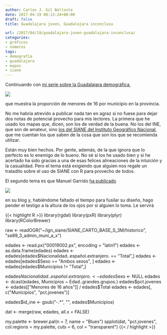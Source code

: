 ```yaml
---
author: Carlos J. Gil Bellosta
date: 2017-04-19 08:13:24+00:00
draft: false
title: Guadalajara joven, Guadalajara inconclusa

url: /2017/04/19/guadalajara-joven-guadalajara-inconclusa/
categories:
- gráficos
- números
tags:
- demografía
- guadalajara
- mapas
- siane
---
```


Continuando con [mi serie sobre la Guadalajara demográfica](https://www.datanalytics.com/2017/03/28/rejillas-poblacionales-con-r-un-borrador/),

![](/wp-uploads/2017/04/jovenes_guadalajara.png#center)

que muestra la proporción de menores de 16 por municipio en la provincia.

No me habría atrevido a publicar nada tan en agraz si no fuese para dejar dos notas de potencial provecho para mis lectores. La primera que he usado los mapas que, dicen, son los de verdad de la buena. No los del INE, que son de amateur, sino [los del SIANE del Instituto Geográfico Nacional](http://centrodedescargas.cnig.es/CentroDescargas/catalogo.do?Serie=CAANE), que me cuentan los que saben de la cosa que son los que se recomienda utilizar.

Están muy bien hechos. Por gente, además, de la que ignora que lo perfecto es lo enemigo de lo bueno. No sé si los he usado bien y si he acertado ha sido gracias a una de esas felices alineaciones de la intuición y la casualidad. Pero el tema está exigiendo que alguien nos regale un tratadito sobre el uso de SIANE con R para provecho de todos.

El segundo tema es que Manuel Garrido [ha publicado](https://pybonacci.es/2017/04/17/como-hacer-un-mapa-muy-bonito-de-espana-en-ggplot2/)

![](/wp-uploads/2017/04/edad_media_espana.png#center)

en su blog y, habiéndome faltado el tiempo para fusilar su diseño, hago pender el testigo a la altura de los ojos por si alguien lo toma. Le servirá

{{< highlight R >}}
library(rgdal)
library(pxR)
library(plyr)
library(RColorBrewer)

raw <- readOGR("~/ign_siane/SIANE_CARTO_BASE_S_3M/historico",
                "se89_3_admin_muni_a_x")

edades <- read.px("00019002.px", encoding = "latin1")
edades <- as.data.frame(edades)
edades <- edades[edades$Nacionalidad..español.extranjero. == "Total",]
edades <- edades[edades$Sexo == "Ambos sexos", ]
edades <- edades[edades$Municipios != "Total",]

edades$Nacionalidad..español.extranjero. <- edades$Sexo <- NULL
edades <- dcast(edades, Municipios ~ Edad..grandes.grupos.)
edades$pct.jovenes <- edades[["Menores de 16 años"]] / edades$Total
edades <- edades[, c("Municipios", "pct.jovenes")]

edades$id_ine <- gsub("-.*", "", edades$Municipios)

dat <- merge(raw, edades, all.x = FALSE)

my.palette <- brewer.pal(n = 7, name = "Blues")
spplot(dat, "pct.jovenes",
        col.regions = my.palette, cuts = 6,
        col = "transparent")
{{< / highlight >}}